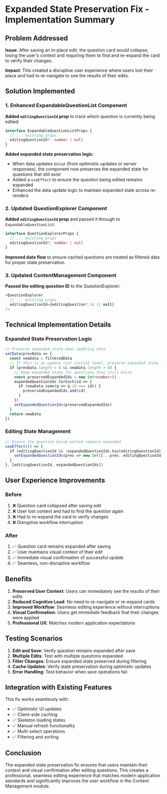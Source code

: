 # Expanded State Preservation Fix - Implementation Summary

## Problem Addressed

**Issue**: After saving an in-place edit, the question card would collapse, losing the user's context and requiring them to find and re-expand the card to verify their changes.

**Impact**: This created a disruptive user experience where users lost their place and had to re-navigate to see the results of their edits.

## Solution Implemented

### 1. Enhanced ExpandableQuestionList Component

**Added `editingQuestionId` prop** to track which question is currently being edited:
```typescript
interface ExpandableQuestionListProps {
  // ... existing props
  editingQuestionId?: number | null
}
```

**Added expanded state preservation logic**:
- When data updates occur (from optimistic updates or server responses), the component now preserves the expanded state for questions that still exist
- Added a `useEffect` to ensure the question being edited remains expanded
- Enhanced the data update logic to maintain expanded state across re-renders

### 2. Updated QuestionExplorer Component

**Added `editingQuestionId` prop** and passed it through to `ExpandableQuestionList`:
```typescript
interface QuestionExplorerProps {
  // ... existing props
  editingQuestionId?: number | null
}
```

**Improved data flow** to ensure cached questions are treated as filtered data for proper state preservation.

### 3. Updated ContentManagement Component

**Passed the editing question ID** to the QuestionExplorer:
```typescript
<QuestionExplorer
  // ... existing props
  editingQuestionId={editingQuestion?.id || null}
/>
```

## Technical Implementation Details

### Expanded State Preservation Logic

```typescript
// Preserve expanded state when updating data
setData(prevData => {
  const newData = filteredData
  // If this is an update (not initial load), preserve expanded state for existing questions
  if (prevData.length > 0 && newData.length > 0) {
    // Keep expanded state for questions that still exist
    const preservedExpandedIds = new Set<number>()
    expandedQuestionIds.forEach(id => {
      if (newData.some(q => q.id === id)) {
        preservedExpandedIds.add(id)
      }
    })
    setExpandedQuestionIds(preservedExpandedIds)
  }
  return newData
})
```

### Editing State Management

```typescript
// Ensure the question being edited remains expanded
useEffect(() => {
  if (editingQuestionId && !expandedQuestionIds.has(editingQuestionId)) {
    setExpandedQuestionIds(prev => new Set([...prev, editingQuestionId]))
  }
}, [editingQuestionId, expandedQuestionIds])
```

## User Experience Improvements

### Before
1. ❌ Question card collapsed after saving edit
2. ❌ User lost context and had to find the question again
3. ❌ Had to re-expand the card to verify changes
4. ❌ Disruptive workflow interruption

### After
1. ✅ Question card remains expanded after saving
2. ✅ User maintains visual context of their edit
3. ✅ Immediate visual confirmation of successful update
4. ✅ Seamless, non-disruptive workflow

## Benefits

1. **Preserved User Context**: Users can immediately see the results of their edits
2. **Reduced Cognitive Load**: No need to re-navigate or re-expand cards
3. **Improved Workflow**: Seamless editing experience without interruptions
4. **Visual Confirmation**: Users get immediate feedback that their changes were applied
5. **Professional UX**: Matches modern application expectations

## Testing Scenarios

1. **Edit and Save**: Verify question remains expanded after save
2. **Multiple Edits**: Test with multiple questions expanded
3. **Filter Changes**: Ensure expanded state preserved during filtering
4. **Cache Updates**: Verify state preservation during optimistic updates
5. **Error Handling**: Test behavior when save operations fail

## Integration with Existing Features

This fix works seamlessly with:
- ✅ Optimistic UI updates
- ✅ Client-side caching
- ✅ Skeleton loading states
- ✅ Manual refresh functionality
- ✅ Multi-select operations
- ✅ Filtering and sorting

## Conclusion

The expanded state preservation fix ensures that users maintain their context and visual confirmation after editing questions. This creates a professional, seamless editing experience that matches modern application standards and significantly improves the user workflow in the Content Management module.
